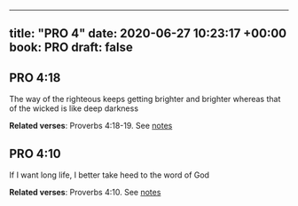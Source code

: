 
---
title: "PRO 4"
date: 2020-06-27 10:23:17 +00:00
book: PRO
draft: false
---

## PRO 4:18

The way of the righteous keeps getting brighter and brighter whereas that of the wicked is like deep darkness

**Related verses**: Proverbs 4:18-19. See [notes](https://my.bible.com/notes/3461117826663441160)


## PRO 4:10

If I want long life, I better take heed to the word of God

**Related verses**: Proverbs 4:10. See [notes](https://my.bible.com/notes/3461116719618843392)

